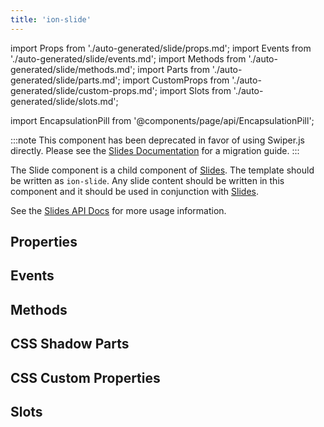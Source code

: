 ```yaml
---
title: 'ion-slide'
---
```


import Props from './auto-generated/slide/props.md';
import Events from './auto-generated/slide/events.md';
import Methods from './auto-generated/slide/methods.md';
import Parts from './auto-generated/slide/parts.md';
import CustomProps from './auto-generated/slide/custom-props.md';
import Slots from './auto-generated/slide/slots.md';

<head>
  <title>ion-slide | Slide API Component for Ionic Framework Apps</title>
  <meta
    name="description"
    content="Slide is a child API component of Slides—written as ion-slide. Any slide content should be written in this component and used in conjunction with Slides."
  />
</head>

import EncapsulationPill from '@components/page/api/EncapsulationPill';

:::note
This component has been deprecated in favor of using Swiper.js directly. Please see the [Slides Documentation](./slides#migration) for a migration guide.
:::

The Slide component is a child component of [Slides](./slides). The template
should be written as `ion-slide`. Any slide content should be written
in this component and it should be used in conjunction with [Slides](./slides).

See the [Slides API Docs](./slides) for more usage information.

## Properties

<Props />

## Events

<Events />

## Methods

<Methods />

## CSS Shadow Parts

<Parts />

## CSS Custom Properties

<CustomProps />

## Slots

<Slots />
